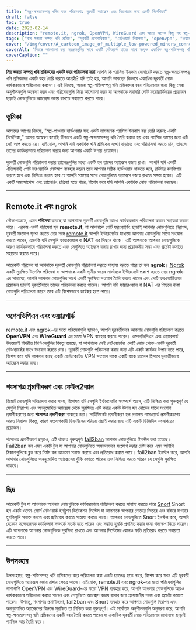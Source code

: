 ```yaml
---
title: "স্বল্প-ক্ষমতাসম্পন্ন খনির বহর পরিচালনা: দূরবর্তী অ্যাক্সেস এবং নিরাপত্তার জন্য একটি নির্দেশিকা"
draft: false
toc: true
date: 2023-02-14
description: "remote.it, ngrok, OpenVPN, WireGuard এবং আরও অনেক কিছু সহ স্বল্প-শক্তিসম্পন্ন খনি শ্রমিকদের বহর পরিচালনার জন্য সর্বোত্তম অনুশীলন এবং সরঞ্জামগুলি অন্বেষণ করুন৷"
tags: ["কম ক্ষমতা সম্পন্ন খনি শ্রমিক", "দূরবর্তী প্রবেশাধিকার", "নেটওয়ার্ক নিরাপত্তা", "openvpn", "ওয়্যারগার্ড", "নাক ডাকা", "ngrok"]
cover: "/img/cover/A_cartoon_image_of_multiple_low-powered_miners_connected.png"
coverAlt: "নিবন্ধে আলোচনা করা সরঞ্জামগুলির সাথে একটি নেটওয়ার্ক হাবের সাথে সংযুক্ত একাধিক স্বল্প-শক্তিসম্পন্ন খনি শ্রমিকের একটি কার্টুন চিত্র৷"
coverCaption: ""
---
```


**নিম্ন ক্ষমতা সম্পন্ন খনি শ্রমিকদের একটি বহর পরিচালনা করা**
আপনি কি প্যাসিভ ইনকাম জেনারেট করতে স্বল্প-ক্ষমতাসম্পন্ন খনি শ্রমিকদের একটি বহর তৈরি করতে আগ্রহী? যদি তাই হয়, আপনি ভাবছেন কিভাবে একাধিক দূরবর্তী নোড কার্যকরভাবে পরিচালনা করবেন। এই নিবন্ধে, আমরা স্বল্প-শক্তিসম্পন্ন খনি শ্রমিকদের বহর পরিচালনার জন্য কিছু সেরা অনুশীলনগুলি অন্বেষণ করব এবং পরিষেবাগুলি নিয়ে আলোচনা করব যা আপনাকে সরাসরি পোর্ট ফরোয়ার্ডিংয়ের প্রয়োজন ছাড়াই নোডগুলিতে অ্যাক্সেস বজায় রাখতে সহায়তা করতে পারে।

## ভূমিকা
আমাদের আগের নিবন্ধে, "স্বল্প-পাওয়ার হার্ডওয়্যার সহ একটি লাভজনক প্যাসিভ ইনকাম বক্স তৈরি করুন: একটি নির্দেশিকা," আমরা অন্বেষণ করেছি কীভাবে একটি স্বল্প-ক্ষমতাসম্পন্ন খনি তৈরি করতে হয় এবং প্যাসিভ আয়ের জন্য এটি সেট আপ করতে হয়। যাইহোক, আপনি যদি একাধিক খনি শ্রমিকের সংখ্যা বাড়াতে এবং পরিচালনা করতে চান, তাহলে তাদের কার্যকরভাবে পরিচালনা করার জন্য আপনার একটি উপায় প্রয়োজন।

দূরবর্তী নোডগুলি পরিচালনা করার চ্যালেঞ্জগুলির মধ্যে একটি হল তাদের অ্যাক্সেস বজায় রাখা। আপনি যদি একটি ঐতিহ্যবাহী পোর্ট ফরওয়ার্ডিং সেটআপ ব্যবহার করেন তবে আপনার সঠিক হার্ডওয়্যার থাকতে হবে, রাউটার কনফিগার করতে হবে এবং নিশ্চিত করতে হবে যে আপনি সময়ের সাথে নোডগুলিতে অ্যাক্সেস বজায় রাখতে সক্ষম হবেন। এটি একটি সময়সাপেক্ষ এবং চ্যালেঞ্জিং প্রক্রিয়া হতে পারে, বিশেষ করে যদি আপনি একাধিক নোড পরিচালনা করছেন।

______

## Remote.it এবং ngrok

সৌভাগ্যক্রমে, এমন **পরিষেবা** রয়েছে যা আপনাকে দূরবর্তী নোডগুলি আরও কার্যকরভাবে পরিচালনা করতে সহায়তা করতে পারে। এরকম একটি পরিষেবা হল **remote.it**, যা আপনাকে পোর্ট ফরওয়ার্ডিং ছাড়াই আপনার নোডগুলিতে নিরাপদ, দূরবর্তী সংযোগ স্থাপন করতে দেয়৷ সঙ্গে [remote.it](https://www.remote.it/) আপনি ইন্টারনেটের মাধ্যমে আপনার নোডগুলির সাথে সংযোগ করতে পারেন, এমনকি যদি সেগুলি ফায়ারওয়াল বা NAT এর পিছনে থাকে। এটি আপনাকে আপনার নোডগুলিকে আরও কার্যকরভাবে পরিচালনা করতে এবং সেগুলিতে অ্যাক্সেস বজায় রাখার জন্য প্রয়োজনীয় সময় এবং প্রচেষ্টা কমাতে সহায়তা করতে পারে।

আরেকটি পরিষেবা যা আপনাকে দূরবর্তী নোডগুলি পরিচালনা করতে সাহায্য করতে পারে তা হল **ngrok**। [Ngrok](https://ngrok.com/) একটি সুরক্ষিত টানেলিং পরিষেবা যা আপনাকে একটি স্থানীয় ওয়েব সার্ভারকে ইন্টারনেটে প্রকাশ করতে দেয়৷ ngrok-এর সাহায্যে, আপনি আপনার নোডগুলির সাথে একটি সুরক্ষিত সংযোগ তৈরি করতে পারেন এবং পোর্ট ফরওয়ার্ডিংয়ের প্রয়োজন ছাড়াই দূরবর্তীভাবে তাদের পরিচালনা করতে পারেন। আপনি যদি ফায়ারওয়াল বা NAT এর পিছনে থাকা নোডগুলি পরিচালনা করেন তবে এটি বিশেষভাবে কার্যকর হতে পারে।

______

## ওপেনভিপিএন এবং ওয়্যারগার্ড

remote.it এবং ngrok-এর মতো পরিষেবাগুলি ছাড়াও, আপনি দূরবর্তীভাবে আপনার নোডগুলি পরিচালনা করতে **OpenVPN** এবং **WireGuard** এর মতো VPN ব্যবহার করতে পারেন। ওপেনভিপিএন এবং ওয়্যারগার্ড উভয়েরই বিপরীত ভিপিএনগুলির বিকল্প রয়েছে, যা আপনাকে সেই নেটওয়ার্কের একটি নোড থেকে একটি দূরবর্তী নেটওয়ার্কের সাথে সংযোগ করতে দেয়। দূরবর্তী নোডগুলি পরিচালনা করার জন্য এটি একটি কার্যকর উপায় হতে পারে, বিশেষ করে যদি আপনার কাছে একটি ডেডিকেটেড VPN সংযোগ থাকে একটি ব্যাক চ্যানেল হিসাবে দূরবর্তীভাবে অ্যাক্সেস করার জন্য।

______

## শংসাপত্র প্রমাণীকরণ এবং ফেইল2ব্যান

রিমোট নোডগুলি পরিচালনা করার সময়, বিশেষত যদি সেগুলি ইন্টারনেটের সংস্পর্শে আসে, এটি নিশ্চিত করা গুরুত্বপূর্ণ যে সেগুলি নিরাপদ এবং অননুমোদিত অ্যাক্সেস থেকে সুরক্ষিত৷ এটি করার একটি উপায় হল নোডের সাথে সংযোগ প্রমাণীকরণের জন্য **শংসাপত্র প্রমাণীকরণ** ব্যবহার করা। সার্টিফিকেট প্রমাণীকরণ হল প্রথাগত পাসওয়ার্ড প্রমাণীকরণের আরও নিরাপদ বিকল্প, কারণ সংযোগকারী ডিভাইসের পরিচয় যাচাই করার জন্য এটি একটি ডিজিটাল শংসাপত্রের প্রয়োজন।

শংসাপত্র প্রমাণীকরণ ছাড়াও, এটি থাকাও গুরুত্বপূর্ণ৷ [fail2ban](https://www.fail2ban.org/wiki/index.php/Main_Page) আপনার নোডগুলিতে ইনস্টল করা হয়েছে। Fail2ban হল এমন একটি টুল যা আপনার নোডগুলিতে অসফলভাবে সংযোগ করার চেষ্টা করে এমন আইপি ঠিকানাগুলিকে ব্লক করে নির্মম বল আক্রমণ সনাক্ত করতে এবং প্রতিরোধ করতে পারে। fail2ban ইনস্টল করে, আপনি আপনার নোডগুলিতে অননুমোদিত অ্যাক্সেসের ঝুঁকি কমাতে পারেন এবং নিশ্চিত করতে পারেন যে সেগুলি সুরক্ষিত থাকবে।

______

## ছিদ্র

আরেকটি টুল যা আপনাকে আপনার নোডগুলিকে কার্যকরভাবে পরিচালনা করতে সাহায্য করতে পারে [Snort](https://www.snort.org/) Snort হল একটি ওপেন-সোর্স নেটওয়ার্ক ইনট্রুশন ডিটেকশন সিস্টেম যা আপনাকে আপনার নোডের ভিতরে এবং বাইরে যাওয়ার হুমকিগুলি সনাক্ত করতে এবং প্রতিরোধ করতে সাহায্য করতে পারে। আপনার নোডগুলিতে Snort ইনস্টল করে, আপনি যেকোন সন্দেহজনক কার্যকলাপ সম্পর্কে সতর্ক হতে পারেন এবং সম্ভাব্য হুমকি প্রশমিত করার জন্য পদক্ষেপ নিতে পারেন। এটি আপনাকে আপনার নোডগুলিকে সুরক্ষিত রাখতে এবং আপনার সিস্টেমের কোনও ক্ষতি প্রতিরোধ করতে সহায়তা করতে পারে।

______

## উপসংহার

উপসংহারে, স্বল্প-শক্তিসম্পন্ন খনি শ্রমিকদের বহর পরিচালনা করা একটি চ্যালেঞ্জ হতে পারে, বিশেষ করে যখন এটি দূরবর্তী নোডগুলিতে অ্যাক্সেস বজায় রাখার ক্ষেত্রে আসে। যাইহোক, remote.it এবং ngrok-এর মতো পরিষেবাগুলির পাশাপাশি OpenVPN এবং WireGuard-এর মতো VPN ব্যবহার করে, আপনি আপনার নোডগুলিকে আরও কার্যকরভাবে পরিচালনা করতে পারেন এবং সেগুলিতে অ্যাক্সেস বজায় রাখার জন্য প্রয়োজনীয় সময় এবং প্রচেষ্টা কমাতে পারেন। উপরন্তু, শংসাপত্র প্রমাণীকরণ, fail2ban এবং Snort ব্যবহার করে আপনার নোডগুলি নিরাপদ এবং অননুমোদিত অ্যাক্সেসের বিরুদ্ধে সুরক্ষিত তা নিশ্চিত করা গুরুত্বপূর্ণ। এই সর্বোত্তম অনুশীলনগুলি অনুসরণ করে, আপনি স্বল্প-ক্ষমতাসম্পন্ন খনি শ্রমিকদের একটি বহর তৈরি করতে পারেন যা একাধিক দূরবর্তী নোড পরিচালনার মাথাব্যথা ছাড়াই প্যাসিভ আয় তৈরি করে।
